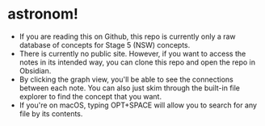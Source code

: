 # astronom!
- If you are reading this on Github, this repo is currently only a raw database of concepts for Stage 5 (NSW) concepts.
- There is currently no public site. However, if you want to access the notes in its intended way, you can clone this repo and open the repo in Obsidian.
- By clicking the graph view, you'll be able to see the connections between each note. You can also just skim through the built-in file explorer to find the concept that you want.
- If you're on macOS, typing OPT+SPACE will allow you to search for any file by its contents.